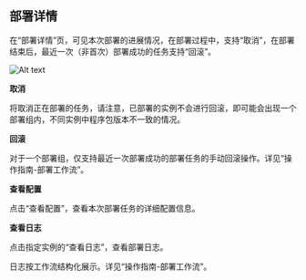 ## 部署详情

在“部署详情”页，可见本次部署的进展情况，在部署过程中，支持“取消”，在部署结束后，最近一次（非首次）部署成功的任务支持“回滚”。

![Alt text](https://github.com/jdcloudcom/cn/blob/edit/image/CodeDeploy/Ch/Oper-12%EF%BC%88Ch%EF%BC%89.png)


**取消**

将取消正在部署的任务，请注意，已部署的实例不会进行回滚，即可能会出现一个部署组内，不同实例中程序包版本不一致的情况。

**回滚**

对于一个部署组，仅支持最近一次部署成功的部署任务的手动回滚操作。详见“操作指南-部署工作流”。

**查看配置**

点击“查看配置”，查看本次部署任务的详细配置信息。

**查看日志**

点击指定实例的“查看日志”，查看部署日志。

日志按工作流结构化展示。详见“操作指南-部署工作流”。
